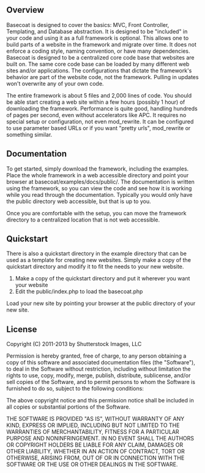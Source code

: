 <h2>Overview</h2>
Basecoat is designed to cover the basics: MVC, Front Controller, Templating, and Database abstraction. It is designed to be "included" in your code and using it as a full framework is optional. This allows one to build parts of a website in the framework and migrate over time. It does not enforce a coding style, naming convention, or have many dependencies. Basecoat is designed to be a centralized core code base that websites are built on. The same core code base can be loaded by many different web sites and/or applications. The configurations that dictate the framework's behavior are part of the website code, not the framework. Pulling in updates won't overwrite any of your own code. 

The entire framework is about 5 files and 2,000 lines of code. You should be able start creating a web site within a few hours (possibly 1 hour) of downloading the framework. Performance is quite good, handling hundreds of pages per second, even without accelerators like APC. It requires no special setup or configuration, not even mod_rewrite. It can be configured to use parameter based URLs or if you want "pretty urls", mod_rewrite or something similar.

<h2>Documentation</h2>
To get started, simply download the framework, including the examples. Place the whole framework in a web accessible directory and point your browser at basecoat/examples/docs/public/. The documentation is written using the framework, so you can view the code and see how it is working while you read through the documentation. Typically you would only have the public directory web accessible, but that is up to you.

Once you are comfortable with the setup, you can move the framework directory to a centralized location that is not web accessible.

<h2>Quickstart</h2>
There is also a quickstart directory in the example directory that can be used as a template for creating new websites. Simply make a copy of the quickstart directory and modify it to fit the needs to your new website.
<ol>
<li>Make a copy of the quickstart directory and put it wherever you want your website</li>
<li>Edit the public/index.php to load the basecoat.php</li>
</ol>
Load your new site by pointing your browser at the public directory of your new site.

<h2>License</h2>
Copyright (C) 2011-2013 by Shutterstock Images, LLC

Permission is hereby granted, free of charge, to any person obtaining a copy of this software and associated documentation files (the "Software"), to deal in the Software without restriction, including without limitation the rights to use, copy, modify, merge, publish, distribute, sublicense, and/or sell copies of the Software, and to permit persons to whom the Software is furnished to do so, subject to the following conditions:

The above copyright notice and this permission notice shall be included in all copies or substantial portions of the Software.

THE SOFTWARE IS PROVIDED "AS IS", WITHOUT WARRANTY OF ANY KIND, EXPRESS OR IMPLIED, INCLUDING BUT NOT LIMITED TO THE WARRANTIES OF MERCHANTABILITY, FITNESS FOR A PARTICULAR PURPOSE AND NONINFRINGEMENT. IN NO EVENT SHALL THE AUTHORS OR COPYRIGHT HOLDERS BE LIABLE FOR ANY CLAIM, DAMAGES OR OTHER LIABILITY, WHETHER IN AN ACTION OF CONTRACT, TORT OR OTHERWISE, ARISING FROM, OUT OF OR IN CONNECTION WITH THE SOFTWARE OR THE USE OR OTHER DEALINGS IN THE SOFTWARE.
